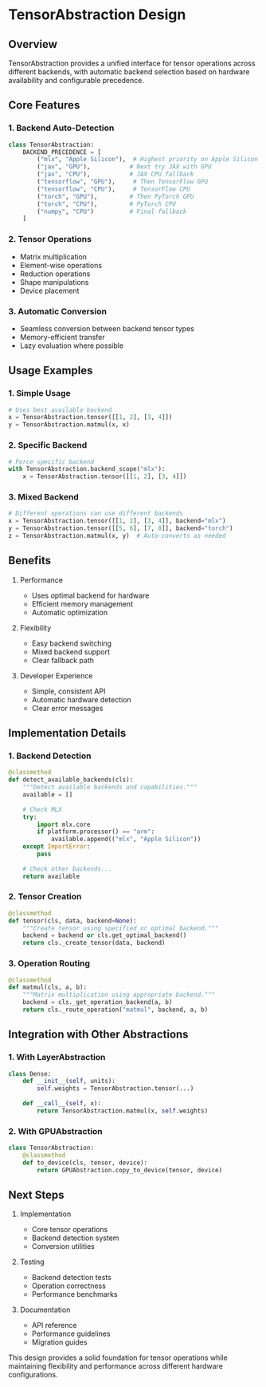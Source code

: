 # TensorAbstraction Design

## Overview
TensorAbstraction provides a unified interface for tensor operations across different backends, with automatic backend selection based on hardware availability and configurable precedence.

## Core Features

### 1. Backend Auto-Detection
```python
class TensorAbstraction:
    BACKEND_PRECEDENCE = [
        ("mlx", "Apple Silicon"),  # Highest priority on Apple Silicon
        ("jax", "GPU"),           # Next try JAX with GPU
        ("jax", "CPU"),           # JAX CPU fallback
        ("tensorflow", "GPU"),     # Then TensorFlow GPU
        ("tensorflow", "CPU"),     # TensorFlow CPU
        ("torch", "GPU"),         # Then PyTorch GPU
        ("torch", "CPU"),         # PyTorch CPU
        ("numpy", "CPU")          # Final fallback
    ]
```

### 2. Tensor Operations
- Matrix multiplication
- Element-wise operations
- Reduction operations
- Shape manipulations
- Device placement

### 3. Automatic Conversion
- Seamless conversion between backend tensor types
- Memory-efficient transfer
- Lazy evaluation where possible

## Usage Examples

### 1. Simple Usage
```python
# Uses best available backend
x = TensorAbstraction.tensor([[1, 2], [3, 4]])
y = TensorAbstraction.matmul(x, x)
```

### 2. Specific Backend
```python
# Force specific backend
with TensorAbstraction.backend_scope("mlx"):
    x = TensorAbstraction.tensor([[1, 2], [3, 4]])
```

### 3. Mixed Backend
```python
# Different operations can use different backends
x = TensorAbstraction.tensor([[1, 2], [3, 4]], backend="mlx")
y = TensorAbstraction.tensor([[5, 6], [7, 8]], backend="torch")
z = TensorAbstraction.matmul(x, y)  # Auto-converts as needed
```

## Benefits

1. Performance
   - Uses optimal backend for hardware
   - Efficient memory management
   - Automatic optimization

2. Flexibility
   - Easy backend switching
   - Mixed backend support
   - Clear fallback path

3. Developer Experience
   - Simple, consistent API
   - Automatic hardware detection
   - Clear error messages

## Implementation Details

### 1. Backend Detection
```python
@classmethod
def detect_available_backends(cls):
    """Detect available backends and capabilities."""
    available = []
    
    # Check MLX
    try:
        import mlx.core
        if platform.processor() == "arm":
            available.append(("mlx", "Apple Silicon"))
    except ImportError:
        pass
        
    # Check other backends...
    return available
```

### 2. Tensor Creation
```python
@classmethod
def tensor(cls, data, backend=None):
    """Create tensor using specified or optimal backend."""
    backend = backend or cls.get_optimal_backend()
    return cls._create_tensor(data, backend)
```

### 3. Operation Routing
```python
@classmethod
def matmul(cls, a, b):
    """Matrix multiplication using appropriate backend."""
    backend = cls._get_operation_backend(a, b)
    return cls._route_operation("matmul", backend, a, b)
```

## Integration with Other Abstractions

### 1. With LayerAbstraction
```python
class Dense:
    def __init__(self, units):
        self.weights = TensorAbstraction.tensor(...)
        
    def __call__(self, x):
        return TensorAbstraction.matmul(x, self.weights)
```

### 2. With GPUAbstraction
```python
class TensorAbstraction:
    @classmethod
    def to_device(cls, tensor, device):
        return GPUAbstraction.copy_to_device(tensor, device)
```

## Next Steps

1. Implementation
   - Core tensor operations
   - Backend detection system
   - Conversion utilities

2. Testing
   - Backend detection tests
   - Operation correctness
   - Performance benchmarks

3. Documentation
   - API reference
   - Performance guidelines
   - Migration guides

This design provides a solid foundation for tensor operations while maintaining flexibility and performance across different hardware configurations.